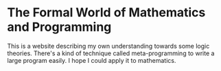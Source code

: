 # The Formal World of Mathematics and Programming

This is a website describing my own understanding towards some logic theories. There's a kind of technique called meta-programming to write a large program easily. I hope I could apply it to mathematics. 
